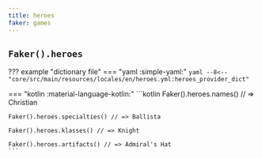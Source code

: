 ```yaml
---
title: heroes
faker: games
---
```


## `Faker().heroes`

??? example "dictionary file"
    === "yaml :simple-yaml:"
        ```yaml
        --8<-- "core/src/main/resources/locales/en/heroes.yml:heroes_provider_dict"
        ```

=== "kotlin :material-language-kotlin:"
    ```kotlin
    Faker().heroes.names() // => Christian

    Faker().heroes.specialties() // => Ballista

    Faker().heroes.klasses() // => Knight

    Faker().heroes.artifacts() // => Admiral's Hat
    ```
